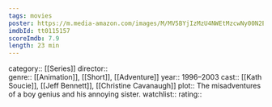 ```yaml
---
tags: movies
poster: https://m.media-amazon.com/images/M/MV5BYjIzMzU4NWEtMzcwNy00N2E4LWExZmEtZDM1YTk0YzlkMDhmXkEyXkFqcGdeQXVyNTgyNTA4MjM@._V1_SX300.jpg
imdbId: tt0115157
scoreImdb: 7.9
length: 23 min
---
```


category:: [[Series]]
director::  
genre:: [[Animation]], [[Short]], [[Adventure]]
year:: 1996–2003
cast:: [[Kath Soucie]], [[Jeff Bennett]], [[Christine Cavanaugh]]
plot:: The misadventures of a boy genius and his annoying sister.
watchlist::
rating::

